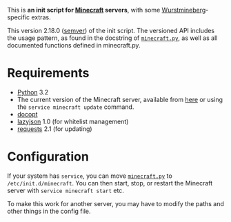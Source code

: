 This is **an init script for [Minecraft][] servers**, with some [Wurstmineberg][]-specific extras.

This version 2.18.0 ([semver][Semver]) of the init script. The versioned API includes the usage pattern, as found in the docstring of [`minecraft.py`](minecraft.py), as well as all documented functions defined in minecraft.py.

Requirements
============

*   [Python][] 3.2
*   The current version of the Minecraft server, available from [here][MinecraftDownload] or using the `service minecraft update` command.
*   [docopt][Docopt]
*   [lazyjson][LazyJSON] 1.0 (for whitelist management)
*   [requests][Requests] 2.1 (for updating)

Configuration
=============

If your system has `service`, you can move [`minecraft.py`](minecraft.py) to `/etc/init.d/minecraft`. You can then start, stop, or restart the Minecraft server with `service minecraft start` etc.

To make this work for another server, you may have to modify the paths and other things in the config file.

[Docopt]: https://github.com/docopt/docopt (github: docopt: docopt)
[LazyJSON]: https://github.com/fenhl/lazyjson (github: fenhl: lazyjson)
[Minecraft]: http://minecraft.net/ (Minecraft)
[MinecraftDownload]: https://minecraft.net/download (Minecraft: Download)
[Python]: http://python.org/ (Python)
[Requests]: http://www.python-requests.org/ (Requests)
[Semver]: http://semver.org/ (Semantic Versioning 2.0.0)
[Wurstmineberg]: http://wurstmineberg.de/ (Wurstmineberg)
